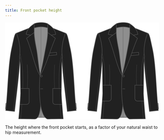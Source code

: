 ```yaml
---
title: Front pocket height
---
```


![Front pocket height](frontpocketheight.svg)

The height where the front pocket starts, as a factor of your natural waist to hip measurement.